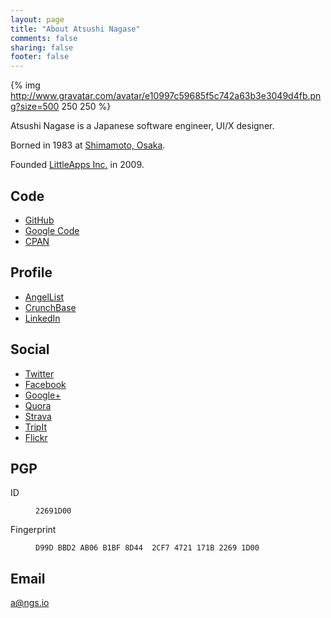 ```yaml
---
layout: page
title: "About Atsushi Nagase"
comments: false
sharing: false
footer: false
---
```


{% img http://www.gravatar.com/avatar/e10997c59685f5c742a63b3e3049d4fb.png?size=500 250 250 %}

Atsushi Nagase is a Japanese software engineer, UI/X designer.

Borned in 1983 at [Shimamoto, Osaka](http://bit.ly/Q9gFNz).

Founded [LittleApps Inc.](http://littleapps.jp/) in 2009.


## Code
* [GitHub](https://github.com/ngs)
* [Google Code](http://code.google.com/u/atsnngs/)
* [CPAN](http://search.cpan.org/~ngs)

## Profile
* [AngelList](http://angel.co/ngs)
* [CrunchBase](http://www.crunchbase.com/person/atsushi-nagase)
* [LinkedIn](http://www.linkedin.com/in/ngsdev)

## Social
* [Twitter](https://twitter.com/ngs)
* [Facebook](https://www.facebook.com/atsnngs)
* [Google+](http://gplus.to/ngs)
* [Quora](http://www.quora.com/Atsushi-Nagase)
* [Strava](http://strava.com/athletes/ngs)
* [TripIt](https://www.tripit.com/people/ngs)
* [Flickr](http://www.flickr.com/photos/atsnngs)

## PGP
<dl>
<dt>ID</dt><dd><p><code>22691D00</code></p></dd>
<dt>Fingerprint</dt><dd><p><code>D99D BBD2 AB06 B1BF 8D44  2CF7 4721 171B 2269 1D00</code></p></dd>
</dl>

## Email
[a@ngs.io](mailto:a@ngs.io)
